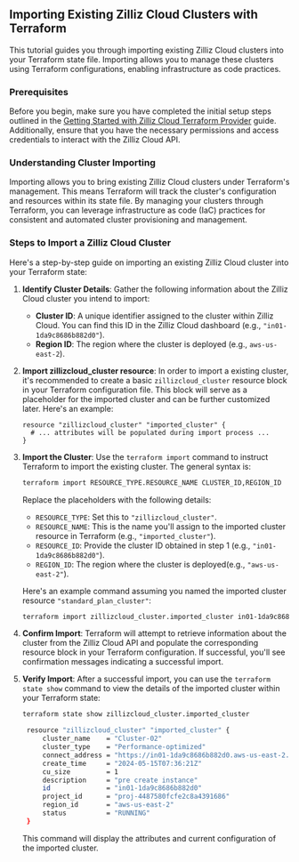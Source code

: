 ## Importing Existing Zilliz Cloud Clusters with Terraform

This tutorial guides you through importing existing Zilliz Cloud clusters into your Terraform state file. Importing allows you to manage these clusters using Terraform configurations, enabling infrastructure as code practices.

### Prerequisites

Before you begin, make sure you have completed the initial setup steps outlined in the [Getting Started with Zilliz Cloud Terraform Provider](./get-start.md) guide. Additionally, ensure that you have the necessary permissions and access credentials to interact with the Zilliz Cloud API.
### Understanding Cluster Importing

Importing allows you to bring existing Zilliz Cloud clusters under Terraform's management. This means Terraform will track the cluster's configuration and resources within its state file. By managing your clusters through Terraform, you can leverage infrastructure as code (IaC) practices for consistent and automated cluster provisioning and management.


### Steps to Import a Zilliz Cloud Cluster

Here's a step-by-step guide on importing an existing Zilliz Cloud cluster into your Terraform state:

1. **Identify Cluster Details**: Gather the following information about the Zilliz Cloud cluster you intend to import:
    * **Cluster ID**: A unique identifier assigned to the cluster within Zilliz Cloud. You can find this ID in the Zilliz Cloud dashboard (e.g., `"in01-1da9c8686b882d0"`).
    * **Region ID**: The region where the cluster is deployed (e.g., `aws-us-east-2`).

2. **Import zillizcloud_cluster resource**: In order to import a existing cluster, it's recommended to create a basic `zillizcloud_cluster` resource block in your Terraform configuration file. This block will serve as a placeholder for the imported cluster and can be further customized later. Here's an example:

   ```hcl
   resource "zillizcloud_cluster" "imported_cluster" {
     # ... attributes will be populated during import process ...
   }
   ```

3. **Import the Cluster**: Use the `terraform import` command to instruct Terraform to import the existing cluster. The general syntax is:

   ```bash
   terraform import RESOURCE_TYPE.RESOURCE_NAME CLUSTER_ID,REGION_ID
   ```

   Replace the placeholders with the following details:

     * `RESOURCE_TYPE`: Set this to `"zillizcloud_cluster"`.
     * `RESOURCE_NAME`: This is the name you'll assign to the imported cluster resource in Terraform (e.g., `"imported_cluster"`).
     * `RESOURCE_ID`: Provide the cluster ID obtained in step 1 (e.g., `"in01-1da9c8686b882d0"`).
     * `REGION_ID`: The region where the cluster is deployed(e.g., `"aws-us-east-2"`).


   Here's an example command assuming you named the imported cluster resource `"standard_plan_cluster"`:

   ```bash
   terraform import zillizcloud_cluster.imported_cluster in01-1da9c8686b882d0,aws-us-east-2
   ```

4. **Confirm Import**: Terraform will attempt to retrieve information about the cluster from the Zilliz Cloud API and populate the corresponding resource block in your Terraform configuration. If successful, you'll see confirmation messages indicating a successful import.

5. **Verify Import**: After a successful import, you can use the `terraform state show` command to view the details of the imported cluster within your Terraform state:

   ```bash
   terraform state show zillizcloud_cluster.imported_cluster

    resource "zillizcloud_cluster" "imported_cluster" {
        cluster_name    = "Cluster-02"
        cluster_type    = "Performance-optimized"
        connect_address = "https://in01-1da9c8686b882d0.aws-us-east-2.vectordb.zillizcloud.com:19539"
        create_time     = "2024-05-15T07:36:21Z"
        cu_size         = 1
        description     = "pre create instance"
        id              = "in01-1da9c8686b882d0"
        project_id      = "proj-4487580fcfe2c8a4391686"
        region_id       = "aws-us-east-2"
        status          = "RUNNING"
    }
   ```

   This command will display the attributes and current configuration of the imported cluster.

